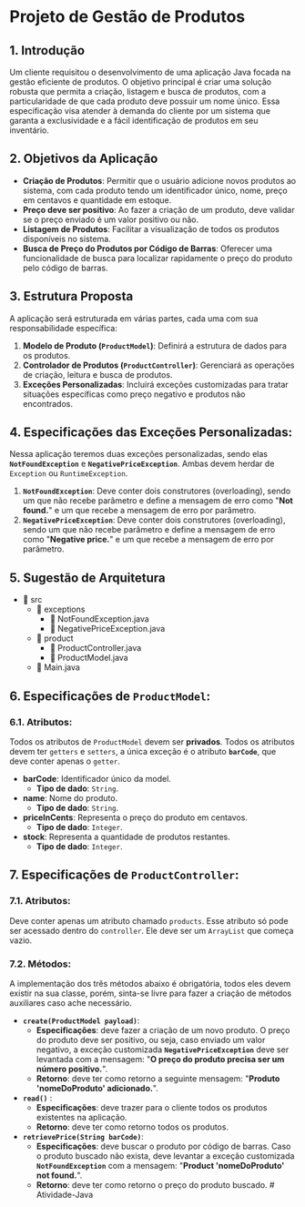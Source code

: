 # Projeto de Gestão de Produtos

## 1. Introdução

Um cliente requisitou o desenvolvimento de uma aplicação Java focada na gestão eficiente de produtos. O objetivo principal é criar uma solução robusta que permita a criação, listagem e busca de produtos, com a particularidade de que cada produto deve possuir um nome único. Essa especificação visa atender à demanda do cliente por um sistema que garanta a exclusividade e a fácil identificação de produtos em seu inventário.

## 2. Objetivos da Aplicação

- **Criação de Produtos**: Permitir que o usuário adicione novos produtos ao sistema, com cada produto tendo um identificador único, nome, preço em centavos e quantidade em estoque.
- **Preço deve ser positivo**: Ao fazer a criação de um produto, deve validar se o preço enviado é um valor positivo ou não.
- **Listagem de Produtos**: Facilitar a visualização de todos os produtos disponíveis no sistema.
- **Busca de Preço do Produtos por Código de Barras**: Oferecer uma funcionalidade de busca para localizar rapidamente o preço do produto pelo código de barras.

## 3. Estrutura Proposta

A aplicação será estruturada em várias partes, cada uma com sua responsabilidade específica:

1. **Modelo de Produto (`ProductModel`)**: Definirá a estrutura de dados para os produtos.
2. **Controlador de Produtos (`ProductController`)**: Gerenciará as operações de criação, leitura e busca de produtos.
3. **Exceções Personalizadas**: Incluirá exceções customizadas para tratar situações específicas como preço negativo e produtos não encontrados.

## 4. Especificações das Exceções Personalizadas:

Nessa aplicação teremos duas exceções personalizadas, sendo elas **`NotFoundException`** e **`NegativePriceException`**. Ambas devem herdar de `Exception` ou `RuntimeException`.

1. **`NotFoundException`**: Deve conter dois construtores (overloading), sendo um que não recebe parâmetro e define a mensagem de erro como "**Not found.**" e um que recebe a mensagem de erro por parâmetro.
2. **`NegativePriceException`**: Deve conter dois construtores (overloading), sendo um que não recebe parâmetro e define a mensagem de erro como "**Negative price.**" e um que recebe a mensagem de erro por parâmetro.

## 5. Sugestão de Arquitetura

- 📂 src
  - 📂 exceptions
    - 📄 NotFoundException.java
    - 📄 NegativePriceException.java
  - 📂 product
    - 📄 ProductController.java
    - 📄 ProductModel.java
  - 📄 Main.java

## 6. Especificações de `ProductModel`:

### 6.1. Atributos:

Todos os atributos de `ProductModel` devem ser **privados**. Todos os atributos devem ter `getters` e `setters`, a única exceção é o atributo **`barCode`**, que deve conter apenas o `getter`.

- **barCode**: Identificador único da model.
  - **Tipo de dado**: `String`.
- **name**: Nome do produto.
  - **Tipo de dado**: `String`.
- **priceInCents**: Representa o preço do produto em centavos.
  - **Tipo de dado**: `Integer`.
- **stock**: Representa a quantidade de produtos restantes.
  - **Tipo de dado**: `Integer`.

## 7. Especificações de `ProductController`:

### 7.1. Atributos:

Deve conter apenas um atributo chamado `products`. Esse atributo só pode ser acessado dentro do `controller`. Ele deve ser um `ArrayList` que começa vazio.

### 7.2. Métodos:

A implementação dos três métodos abaixo é obrigatória, todos eles devem existir na sua classe, porém, sinta-se livre para fazer a criação de métodos auxiliares caso ache necessário.

- **`create(ProductModel payload)`**:
  - **Especificações**: deve fazer a criação de um novo produto. O preço do produto deve ser positivo, ou seja, caso enviado um valor negativo, a exceção customizada **`NegativePriceException`** deve ser levantada com a mensagem: "**O preço do produto precisa ser um número positivo.**".
  - **Retorno**: deve ter como retorno a seguinte mensagem: "**Produto 'nomeDoProduto' adicionado.**".
- **`read()`** :
  - **Especificações**: deve trazer para o cliente todos os produtos existentes na aplicação.
  - **Retorno**: deve ter como retorno todos os produtos.
- **`retrievePrice(String barCode)`**:
  - **Especificações**: deve buscar o produto por código de barras. Caso o produto buscado não exista, deve levantar a exceção customizada **`NotFoundException`** com a mensagem: "**Product 'nomeDoProduto' not found.**".
  - **Retorno**: deve ter como retorno o preço do produto buscado.
#   A t i v i d a d e - J a v a  
 